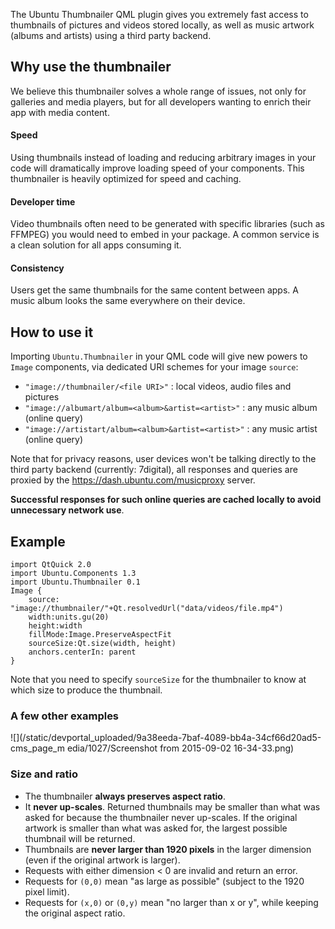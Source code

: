 





The Ubuntu Thumbnailer QML plugin gives you extremely fast access to
thumbnails of pictures and videos stored locally, as well as music artwork
(albums and artists) using a third party backend.

## Why use the thumbnailer

We believe this thumbnailer solves a whole range of issues, not only for
galleries and media players, but for all developers wanting to enrich their
app with media content.

#### Speed

Using thumbnails instead of loading and reducing arbitrary images in your code
will dramatically improve loading speed of your components. This thumbnailer
is heavily optimized for speed and caching.

#### Developer time

Video thumbnails often need to be generated with specific libraries (such as
FFMPEG) you would need to embed in your package. A common service is a clean
solution for all apps consuming it.

#### Consistency

Users get the same thumbnails for the same content between apps. A music album
looks the same everywhere on their device.

## How to use it

Importing `Ubuntu.Thumbnailer` in your QML code will give new powers to
`Image` components, via dedicated URI schemes for your image `source`:

  * `"image://thumbnailer/<file URI>"` : local videos, audio files and pictures
  * `"image://albumart/album=<album>&artist=<artist>"` : any music album (online query)
  * `"image://artistart/album=<album>&artist=<artist>"` : any music artist (online query)

Note that for privacy reasons, user devices won't be talking directly to the
third party backend (currently: 7digital), all responses and queries are
proxied by the https://dash.ubuntu.com/musicproxy server.

**Successful responses for such online queries are cached locally to avoid unnecessary network use**.

## Example

    import QtQuick 2.0
    import Ubuntu.Components 1.3
    import Ubuntu.Thumbnailer 0.1
    Image {
        source: "image://thumbnailer/"+Qt.resolvedUrl("data/videos/file.mp4")
        width:units.gu(20)
        height:width
        fillMode:Image.PreserveAspectFit
        sourceSize:Qt.size(width, height)
        anchors.centerIn: parent
    }

Note that you need to specify `sourceSize` for the thumbnailer to know at
which size to produce the thumbnail.

### A few other examples

![](/static/devportal_uploaded/9a38eeda-7baf-4089-bb4a-34cf66d20ad5-cms_page_m
edia/1027/Screenshot from 2015-09-02 16-34-33.png)

### Size and ratio

  * The thumbnailer **always preserves aspect ratio**.
  * It **never up-scales**. Returned thumbnails may be smaller than what was asked for because the thumbnailer never up-scales. If the original artwork is smaller than what was asked for, the largest possible thumbnail will be returned.
  * Thumbnails are **never larger than 1920 pixels** in the larger dimension (even if the original artwork is larger).
  * Requests with either dimension < 0 are invalid and return an error.
  * Requests for `(0,0)` mean "as large as possible" (subject to the 1920 pixel limit).
  * Requests for `(x,0)` or `(0,y)` mean "no larger than x or y", while keeping the original aspect ratio.






